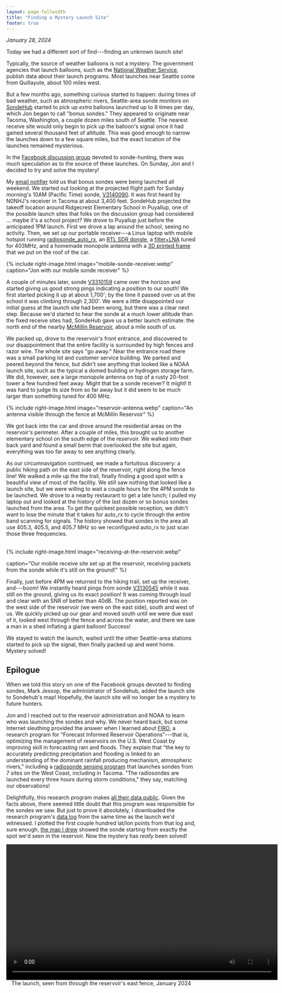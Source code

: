 ```yaml
---
layout: page-fullwidth
title: "Finding a Mystery Launch Site"
footer: true
---
```


*January 28, 2024*

Today we had a different sort of find---finding an unknown launch site!

Typically, the source of weather balloons is not a mystery. The government
agencies that launch balloons, such as the [National Weather
Service](https://www.weather.gov/upperair/factsheet), publish data about their
launch programs. Most launches near Seattle come from Quillayute, about 100
miles west.

But a few months ago, something curious started to happen: during times of bad
weather, such as atmospheric rivers, Seattle-area sonde monitors on
[SondeHub](https://www.sondehub.org) started to pick up *extra* balloons
launched up to 8 times per day, which Jon began to call "bonus sondes." They
appeared to originate near Tacoma, Washington, a couple dozen miles south of
Seattle. The nearest receive site would only begin to pick up the balloon's
signal once it had gained several thousand feet of altitude. This was good
enough to narrow the launches down to a few square miles, but the exact location
of the launches remained mysterious.

In the [Facebook discussion
group](https://www.facebook.com/groups/444260440607754) devoted to
sonde-hunting, there was much speculation as to the source of these launches. On
Sunday, Jon and I decided to try and solve the mystery!

My [email notifier](/notifier) told us that bonus sondes were being launched all
weekend. We started out looking at the projected flight path for Sunday
morning's 10AM (Pacific Time) sonde,
[V3140090](https://sondehub.org/#!mt=Mapnik&mz=9&qm=12h&f=V3140090&q=V3140090).
It was first heard by N0NHJ's receiver in Tacoma at about 3,400
feet. SondeHub projected the takeoff location around Ridgecrest Elementary
School in Puyallup, one of the possible launch sites that folks on the
discussion group had considered ... maybe it's a school project? We drove to
Puyallup just before the anticipated 1PM launch. First we drove a lap around the
school, seeing no activity. Then, we set up our portable receiver---a Linux
laptop with mobile hotspot running
[radiosonde_auto_rx](https://github.com/projecthorus/radiosonde_auto_rx), an
[RTL SDR dongle](https://www.rtl-sdr.com/rtl-sdr-blog-v-3-dongles-user-guide/),
a
[filter+LNA](https://store.uputronics.com/index.php?route=product/product&product_id=54)
tuned for 403MHz, and a homemade monopole antenna with a [3D printed
frame](https://github.com/jonhnet/sonde-search/tree/main/3d-models/sma-antenna-mount)
that we put on the roof of the car.

{% include right-image.html
  image="mobile-sonde-receiver.webp"
  caption="Jon with our mobile sonde receiver"
%}

A couple of minutes later, sonde
[V3310159](https://sondehub.org/#!mt=Mapnik&mz=9&qm=12h&f=V3310159&q=V3310159)
came over the horizon and started giving us good strong pings indicating a
position to our south! We first started picking it up at about 1,700'; by the
time it passed over us at the school it was climbing through 2,300'. We were a
little disappointed our initial guess at the launch site had been wrong, but
there was a clear next step. Because we'd started to hear the sonde at a much
lower altitude than the fixed receive sites had, SondeHub gave us a better
launch estimate: the north end of the nearby [McMillin
Reservoir](https://southhillhistory.com/Newsletters/Newsletter_archive/History%20On%20The%20Hill%202010-5%20Sp.pdf),
about a mile south of us.

We packed up, drove to the reservoir's front entrance, and discovered to our
disappointment that the entire facility is surrounded by high fences and razor
wire. The whole site says "go away." Near the entrance road there was a small
parking lot and customer service building. We parked and peered beyond the
fence, but didn't see anything that looked like a NOAA launch site, such as the
typical a domed building or hydrogen storage farm. We did, however, see a large
monopole antenna on top of a rusty 20-foot tower a few hundred feet away. Might
that be a sonde receiver? It might! It was hard to judge its size from so far
away but it did seem to be much larger than something tuned for 400 MHz.

{% include right-image.html
  image="reservoir-antenna.webp"
  caption="An antenna visible through the fence at McMillin Reservoir"
%}

We got back into the car and drove around the residential areas on the
reservoir's perimeter. After a couple of miles, this brought us to another
elementary school on the south edge of the reservoir. We walked into their back
yard and found a small berm that overlooked the site but again, everything was
too far away to see anything clearly.

As our circumnavigation continued, we made a fortuitous discovery: a public
hiking path on the east side of the reservoir, right along the fence line! We
walked a mile up the the trail, finally finding a good spot with a beautiful
view of most of the facility. We still saw nothing that looked like a launch
site, but we were willing to wait a couple hours for the 4PM sonde to be
launched. We drove to a nearby restaurant to get a late lunch; I pulled my
laptop out and looked at the history of the last dozen or so bonus sondes
launched from the area. To get the quickest possible reception, we didn't want
to lose the minute that it takes for auto_rx to cycle through the entire band
scanning for signals. The history showed that sondes in the area all use 405.3,
405.5, and 405.7 MHz so we reconfigured auto_rx to just scan those three
frequencies.

<br clear="right">
{% include right-image.html
  image="receiving-at-the-reservoir.webp"

  caption="Our mobile receive site set up at the reservoir, receiving packets
from the sonde while it's still on the ground!"
 %}

Finally, just before 4PM we returned to the hiking trail, set up the receiver,
and---boom! We instantly heard pings from sonde
[V3130545](https://sondehub.org/#!mt=Mapnik&mz=9&qm=12h&f=V3130545&q=V3130545)
while it was still on the ground, giving us its exact position! It was coming
through loud and clear with an SNR of better than 40dB. The position reported
was on the west side of the reservoir (we were on the east side), south and west
of us. We quickly picked up our gear and moved south until we were due east of
it, looked west through the fence and across the water, and there we saw a man
in a shed inflating a giant balloon! Success!

We stayed to watch the launch, waited until the other Seattle-area stations
started to pick up the signal, then finally packed up and went home. Mystery
solved!

## Epilogue

When we told this story on one of the Facebook groups devoted to finding sondes,
Mark Jessop, the administrator of Sondehub, added the launch site to Sondehub's
map! Hopefully, the launch site will no longer be a mystery to future hunters.

Jon and I reached out to the reservoir administration and NOAA to learn who was
launching the sondes and why. We never heard back, but some Internet sleuthing
provided the answer when I learned about [FIRO](https://cw3e.ucsd.edu/firo/), a
research program for "Forecast Informed Reservoir Operations"---that is,
optimizing the management of reservoirs on the U.S. West Coast by improving
skill in forecasting rain and floods. They explain that "the key to accurately
predicting precipitation and flooding is linked to an understanding of the
dominant rainfall producing mechanism, atmospheric rivers," including a
[radiosonde sensing program](https://cw3e.ucsd.edu/cw3e_radiosondes/) that
launches sondes from 7 sites on the West Coast, including in Tacoma. "The
radiosondes are launched every three hours during storm conditions," they say,
matching our observations!

Delightfully, this research program makes [all their data
public](https://drive.google.com/drive/folders/0ByCzhY5jqBMDT2YwOERKZ045aEU?resourcekey=0-pGG7nMQK___q4oEE885dZQ).
Given the facts above, there seemed little doubt that this program was
responsible for the sondes we saw. But just to prove it absolutely, I downloaded
the research program's [data
log](https://drive.google.com/file/d/1cL7atN9J1f-vusyhdzT-Ywwz__DY8BpT/view?usp=drive_link)
from the same time as the launch we'd witnessed. I plotted the first couple
hundred lat/lon points from that log and, sure enough, [the map I
drew](images/USTAC_20240129_0000.txt.launch.png) showed the sonde starting from
exactly the spot we'd seen in the reservoir. Now the mystery has *really* been
solved!

<div class="lec-captioned-image">
<center>
  <video width="720" controls>
    <source src="images/reservoir-launch.webm" type="video/webm" />
  </video>
  <div class="caption">The launch, seen from through the reservoir's east fence, January 2024</div>
  </center>
</div>
